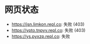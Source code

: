 # 网页状态
- https://jsn.limkon.repl.co: 失败 (403)
- https://ypto.tnpyv.repl.co: 失败 (403)
- https://ys.pyxzp.repl.co: 失败
